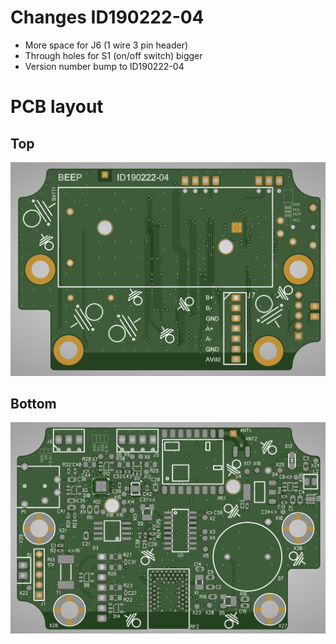 # Changes ID190222-04

- More space for J6 (1 wire 3 pin header)
- Through holes for S1 (on/off switch) bigger
- Version number bump to ID190222-04

# PCB layout

## Top
![PCB top](https://github.com/beepnl/measurement-system-v3/blob/master/hardware/pcb/ID190222-04/BEEP%20base%20PCB%20ID190222-04%20F.png)

## Bottom
![PCB bottom](https://github.com/beepnl/measurement-system-v3/blob/master/hardware/pcb/ID190222-04/BEEP%20base%20PCB%20ID190222-04%20B.png)
